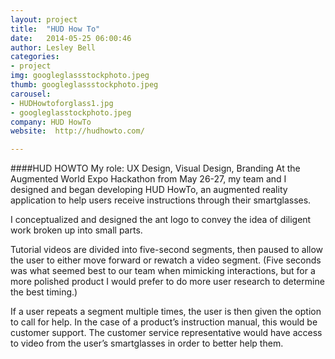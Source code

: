 ```yaml
---
layout: project
title:  "HUD How To"
date:   2014-05-25 06:00:46
author: Lesley Bell
categories:
- project
img: googleglassstockphoto.jpeg
thumb: googleglassstockphoto.jpeg
carousel:
- HUDHowtoforglass1.jpg
- googleglasstockphoto.jpeg
company: HUD HowTo
website:  http://hudhowto.com/

---
```

####HUD HOWTO
My role:  UX Design, Visual Design, Branding
At the Augmented World Expo Hackathon from May 26-27, my team and I designed and began developing HUD HowTo, an augmented reality application to help users receive instructions through their smartglasses.

I conceptualized and designed the ant logo to convey the idea of diligent work broken up into small parts.

Tutorial videos are divided into five-second segments, then paused to allow the user to either move forward or rewatch a video segment.  (Five seconds was what seemed best to our team when mimicking interactions, but for a more polished product I would prefer to do more user research to determine the best timing.)

If a user repeats a segment multiple times, the user is then given the option to call for help.  In the case of a product’s instruction manual, this would be customer support.  The customer service representative would have access to video from the user’s smartglasses in order to better help them.
